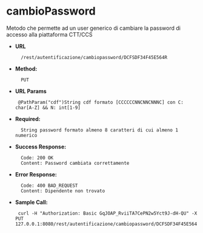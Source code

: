 # cambioPassword

  Metodo che permette ad un user generico di cambiare la password di accesso alla piattaforma CTT/CCS

* **URL**

        /rest/autentificazione/cambiopassword/DCFSDF34F45E564R

* **Method:**
  
        PUT
  
*  **URL Params**

        @PathParam("cdf")String cdf formato [CCCCCCNNCNNCNNNC] con C: char[A-Z] && N: int[1-9] 

*  **Required:**
 
         String password formato almeno 8 caratteri di cui almeno 1 numerico 
   

* **Success Response:**
  
        Code: 200 OK
        Content: Password cambiata correttamente
 
* **Error Response:**

        Code: 400 BAD_REQUEST
        Content: Dipendente non trovato


* **Sample Call:**
        
       curl -H "Authorization: Basic GqJOAP_RviiTA7CePN2w5Yct9J-dH-QU" -X PUT 127.0.0.1:8080/rest/autentificazione/cambiopassword/DCFSDF34F45E564R